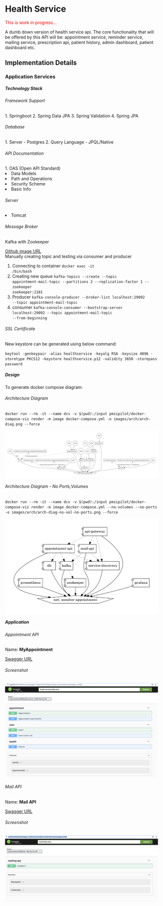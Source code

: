 <h1>Health Service</h1>

<div style="color: red">This is work in progress...</div>

<p>
A dumb down version of health service api. The core functionality that will be offered by this API will be: 
appointment service, reminder service, mailing service, prescription api, patient history, admin dashboard, patient dashboard etc.
</p>

<h2>Implementation Details</h2>

<h3>Application Services</h3>

<h5>Technology Stack </h5>

<h6>Framework Support</h6>
1. Springboot
2. Spring Data JPA
3. Spring Validation
4. Spring JPA

<h6>Database</h6>
1. Server - Postgres
2. Query Language - JPQL/Native

<h6>API Documentation</h6>
1. OAS (Open API Standard)
<li>Data Models</li>
<li>Path and Operations</li>
<li>Security Scheme</li>
<li>Basic Info</li>

<h6>Server</h6>
<li>Tomcat</li>

<h6>Message Broker</h6>
<p>Kafka with Zookeeper</p>

[Github image URL](https://gist.github.com/rmoff/fb7c39cc189fc6082a5fbd390ec92b3d)
</br>
Manually creating topic and testing via consumer and producer

1. Connecting to container
   <code>docker exec -it <container-id> /bin/bash</code>
2. Creating new queue
   <code>kafka-topics --create --topic appointment-mail-topic --partitions 2 --replication-factor 1 --zookeeper zookeeper:2181</code>
3. Producer
   <code>kafka-console-producer --broker-list localhost:29092 --topic appointment-mail-topic</code>
4. consumer
   <code>kafka-console-consumer --bootstrap-server localhost:29092 --topic appointment-mail-topic --from-beginning</code>
   
<h6>SSL Certificate</h6>
<p>New keystore can be generated using below command:</p>
<code>keytool -genkeypair -alias healthservice -keyalg RSA -keysize 4096 -storetype PKCS12 -keystore healthservice.p12 -validity 3650 -storepass password</code>

<h5>Design</h5>
<p>To generate docker compose diagram:</p>
<h6>Architecture Diagram</h6>
<code>docker run --rm -it --name dcv -v $(pwd):/input pmsipilot/docker-compose-viz render -m image docker-compose.yml -o images/arch/arch-diag.png --force</code>

![image](images/arch/arch-diag.png)

<h6>Architecture Diagram - No Ports,Volumes</h6>
<code>docker run --rm -it --name dcv -v $(pwd):/input pmsipilot/docker-compose-viz render -m image docker-compose.yml --no-volumes --no-ports -o images/arch/arch-diag-no-vol-no-ports.png --force</code>

![image](images/arch/arch-diag-no-vol-no-ports.png)


<h5>Application</h5>

<h6>Appointment API</h6>
<label>Name: </label>
<b>MyAppointment</b>

[Swagger URL](https://localhost:9000/appointment/swagger-ui/index.html?configUrl=/appointment/v3/api-docs/swagger-config#/)

<h6>Screenshot</h6>

![image](images/app-wireframes/appointment-api.png)

<h6>Mail API</h6>
<label>Name: </label>
<b>Mail API</b>

[Swagger URL](https://localhost:9000/mail/swagger-ui/index.html?configUrl=/mail/v3/api-docs/swagger-config)

<h6>Screenshot</h6>

![image](images/app-wireframes/mail-api.png)


